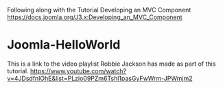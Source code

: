 Following along with the Tutorial Developing an MVC Component
https://docs.joomla.org/J3.x:Developing_an_MVC_Component

# Joomla-HelloWorld

This is a link to the video playlist Robbie Jackson has made as part of this tutorial.
https://www.youtube.com/watch?v=4JDsdfnlOhE&list=PLzio09PZm6Tshl1pasGyFwWrm-JPWmjm2
